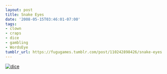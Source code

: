 ```yaml
---
layout: post
title: Snake Eyes
date: '2008-05-15T03:46:01-07:00'
tags:
- clown
- craps
- dice
- gambling
- WordsEye
tumblr_url: https://fugugames.tumblr.com/post/110242898426/snake-eyes
---
```

[![](http://itshardtofondlepenguins.com/wp-content/uploads/2008/05/dice.jpg "dice")](http://itshardtofondlepenguins.com/wp-content/uploads/2008/05/dice.jpg)
